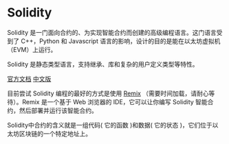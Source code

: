 # Solidity
Solidity 是一门面向合约的、为实现智能合约而创建的高级编程语言。这门语言受到了 C++，Python 和 Javascript 语言的影响，设计的目的是能在以太坊虚拟机（EVM）上运行。

Solidity 是静态类型语言，支持继承、库和复杂的用户定义类型等特性。

[官方文档](https://solidity.readthedocs.io/en/develop/index.html) [中文版](https://solidity-cn.readthedocs.io/zh/develop/)

目前尝试 Solidity 编程的最好的方式是使用 [Remix](https://remix.ethereum.org/) （需要时间加载，请耐心等待）。Remix 是一个基于 Web 浏览器的 IDE，它可以让你编写 Solidity 智能合约，然后部署并运行该智能合约。

Solidity中合约的含义就是一组代码( 它的函数 )和数据( 它的状态 )，它们位于以太坊区块链的一个特定地址上。
